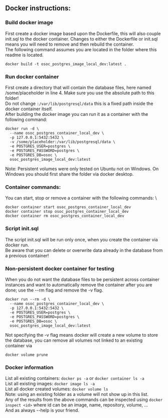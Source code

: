 ## Docker instructions:

### Build docker image
First create a docker image based upon the Dockerfile, this will also couple init.sql to the docker container.
Changes to either the Dockerfile or init.sql means you will need to remove and then rebuild the container. \
The following command assumes you are located in the folder where this readme is located.
```shell
docker build -t osoc_postgres_image_local_dev:latest .
```

### Run docker container
First create a directory that will contain the database files, here named /some/placeholder in line 4.
Make sure you use the absolute path to this folder! \
Do not change ```:/var/lib/postgresql/data``` this is a fixed path inside the docker container itself. \
After building the docker image you can run it as a container with the following command:
```shell
docker run -d \
  --name osoc_postgres_container_local_dev \
  -p 127.0.0.1:5432:5432 \
  -v /some/placeholder:/var/lib/postgresql/data \
  -e POSTGRES_USER=postgres \
  -e POSTGRES_PASSWORD=postgres \
  -e POSTGRES_DB=osoc \
  osoc_postgres_image_local_dev:latest
```
Note: Persistent volumes were only tested on Ubuntu not on Windows.
On Windows you should first share the folder via docker desktop.

### Container commands:
You can start, stop or remove a container with the following commands: \
```shell
docker container start osoc_postgres_container_local_dev
docker container stop osoc_postgres_container_local_dev
docker container rm osoc_postgres_container_local_dev
```

### Script init.sql
The script init.sql will be run only once, when you create the container via docker run. \
Be aware that you can delete or overwrite data already in the database from a previous container!

### Non-persistent docker container for testing
When you do not want the database files to be persistent across container instances
and want to automatically remove the container after you are done;
use the --rm flag and remove the -v flag.
```shell
docker run --rm -d \
  --name osoc_postgres_container_local_dev \
  -p 127.0.0.1:5432:5432 \
  -e POSTGRES_USER=postgres \
  -e POSTGRES_PASSWORD=postgres \
  -e POSTGRES_DB=osoc \
  osoc_postgres_image_local_dev:latest
```
Not specifying the -v flag means docker will create a new volume to store the database,
you can remove all volumes not linked to an existing container via
```shell
docker volume prune
```


### Docker information
List all existing containers: ```docker ps -a``` or ```docker container ls -a``` \
List all existing images: ```docker image ls -a``` \
List all docker created volumes: ```docker volume ls``` \
Note: using an existing folder as a volume will not show up in this list. \
Any of the results from the above commands can be inspected using ```docker inspect <id>```
where id can be an image, name, repository, volume, ... \
And as always --help is your friend.
